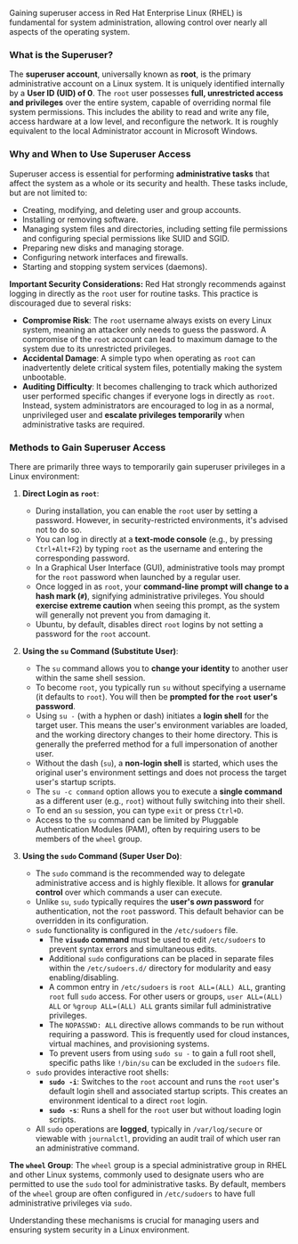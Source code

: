 Gaining superuser access in Red Hat Enterprise Linux (RHEL) is fundamental for system administration, allowing control over nearly all aspects of the operating system.

### What is the Superuser?
The **superuser account**, universally known as **root**, is the primary administrative account on a Linux system. It is uniquely identified internally by a **User ID (UID) of 0**. The `root` user possesses **full, unrestricted access and privileges** over the entire system, capable of overriding normal file system permissions. This includes the ability to read and write any file, access hardware at a low level, and reconfigure the network. It is roughly equivalent to the local Administrator account in Microsoft Windows.

### Why and When to Use Superuser Access
Superuser access is essential for performing **administrative tasks** that affect the system as a whole or its security and health. These tasks include, but are not limited to:
*   Creating, modifying, and deleting user and group accounts.
*   Installing or removing software.
*   Managing system files and directories, including setting file permissions and configuring special permissions like SUID and SGID.
*   Preparing new disks and managing storage.
*   Configuring network interfaces and firewalls.
*   Starting and stopping system services (daemons).

**Important Security Considerations:**
Red Hat strongly recommends against logging in directly as the `root` user for routine tasks. This practice is discouraged due to several risks:
*   **Compromise Risk**: The `root` username always exists on every Linux system, meaning an attacker only needs to guess the password. A compromise of the `root` account can lead to maximum damage to the system due to its unrestricted privileges.
*   **Accidental Damage**: A simple typo when operating as `root` can inadvertently delete critical system files, potentially making the system unbootable.
*   **Auditing Difficulty**: It becomes challenging to track which authorized user performed specific changes if everyone logs in directly as `root`.
Instead, system administrators are encouraged to log in as a normal, unprivileged user and **escalate privileges temporarily** when administrative tasks are required.

### Methods to Gain Superuser Access

There are primarily three ways to temporarily gain superuser privileges in a Linux environment:

1.  **Direct Login as `root`**:
    *   During installation, you can enable the `root` user by setting a password. However, in security-restricted environments, it's advised not to do so.
    *   You can log in directly at a **text-mode console** (e.g., by pressing `Ctrl+Alt+F2`) by typing `root` as the username and entering the corresponding password.
    *   In a Graphical User Interface (GUI), administrative tools may prompt for the `root` password when launched by a regular user.
    *   Once logged in as `root`, your **command-line prompt will change to a hash mark (`#`)**, signifying administrative privileges. You should **exercise extreme caution** when seeing this prompt, as the system will generally not prevent you from damaging it.
    *   Ubuntu, by default, disables direct `root` logins by not setting a password for the `root` account.

2.  **Using the `su` Command (Substitute User)**:
    *   The `su` command allows you to **change your identity** to another user within the same shell session.
    *   To become `root`, you typically run `su` without specifying a username (it defaults to `root`). You will then be **prompted for the `root` user's password**.
    *   Using `su -` (with a hyphen or dash) initiates a **login shell** for the target user. This means the user's environment variables are loaded, and the working directory changes to their home directory. This is generally the preferred method for a full impersonation of another user.
    *   Without the dash (`su`), a **non-login shell** is started, which uses the original user's environment settings and does not process the target user's startup scripts.
    *   The `su -c command` option allows you to execute a **single command** as a different user (e.g., `root`) without fully switching into their shell.
    *   To end an `su` session, you can type `exit` or press `Ctrl+D`.
    *   Access to the `su` command can be limited by Pluggable Authentication Modules (PAM), often by requiring users to be members of the `wheel` group.

3.  **Using the `sudo` Command (Super User Do)**:
    *   The `sudo` command is the recommended way to delegate administrative access and is highly flexible. It allows for **granular control** over which commands a user can execute.
    *   Unlike `su`, `sudo` typically requires the **user's *own* password** for authentication, not the `root` password. This default behavior can be overridden in its configuration.
    *   `sudo` functionality is configured in the `/etc/sudoers` file.
        *   The **`visudo` command** must be used to edit `/etc/sudoers` to prevent syntax errors and simultaneous edits.
        *   Additional `sudo` configurations can be placed in separate files within the `/etc/sudoers.d/` directory for modularity and easy enabling/disabling.
        *   A common entry in `/etc/sudoers` is `root ALL=(ALL) ALL`, granting `root` full `sudo` access. For other users or groups, `user ALL=(ALL) ALL` or `%group ALL=(ALL) ALL` grants similar full administrative privileges.
        *   The `NOPASSWD: ALL` directive allows commands to be run without requiring a password. This is frequently used for cloud instances, virtual machines, and provisioning systems.
        *   To prevent users from using `sudo su -` to gain a full root shell, specific paths like `!/bin/su` can be excluded in the `sudoers` file.
    *   `sudo` provides interactive root shells:
        *   **`sudo -i`**: Switches to the `root` account and runs the `root` user's default login shell and associated startup scripts. This creates an environment identical to a direct `root` login.
        *   **`sudo -s`**: Runs a shell for the `root` user but without loading login scripts.
    *   All `sudo` operations are **logged**, typically in `/var/log/secure` or viewable with `journalctl`, providing an audit trail of which user ran an administrative command.

**The `wheel` Group**:
The `wheel` group is a special administrative group in RHEL and other Linux systems, commonly used to designate users who are permitted to use the `sudo` tool for administrative tasks. By default, members of the `wheel` group are often configured in `/etc/sudoers` to have full administrative privileges via `sudo`.

Understanding these mechanisms is crucial for managing users and ensuring system security in a Linux environment.